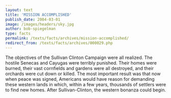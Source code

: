 ```yaml
---
layout: text
title: 'MISSION ACCOMPLISHED'
publish_date: 2004-03-01
image: /images/headers/sky.jpg
author: bob-spiegelman
type: facts
permalink: /texts/facts/archives/mission-accomplished/
redirect_from: /texts/facts/archives/000029.php
---
```


The objectives of the Sullivan Clinton Campaign were all realized. The hostile Senecas and Cayugas were terribly punished. Their homes were burned, their vast cornfields and gardens were all destroyed, and their orchards were cut down or killed. The most important result was that now when peace was signed, Americans would have reason for demanding these western lands in which, within a few years, thousands of settlers were to find new homes. After Sullivan-Clinton, the western bonanza could begin.
